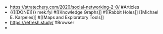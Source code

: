 - https://stratechery.com/2020/social-networking-2-0/ #Articles
- {{[[DONE]]}} mek.fyi #[[Knowledge Graphs]] #[[Rabbit Holes]] [[Michael E. Karpeles]] #[[Maps and Exploratory Tools]]
- https://refresh.study/ #Browser 
- 

